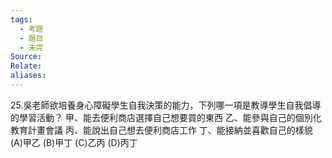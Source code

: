 ```yaml
---
tags:
  - 考題
  - 題目
  - 未完
Source:
Relate: 
aliases:
---
```

25.吳老師欲培養身心障礙學生自我決策的能力，下列哪一項是教導學生自我倡導的學習活動？
甲、能去便利商店選擇自己想要買的東西
乙、能參與自己的個別化教育計畫會議
丙、能說出自己想去便利商店工作
丁、能接納並喜歡自己的樣貌
(A)甲乙 (B)甲丁 (C)乙丙 (D)丙丁
